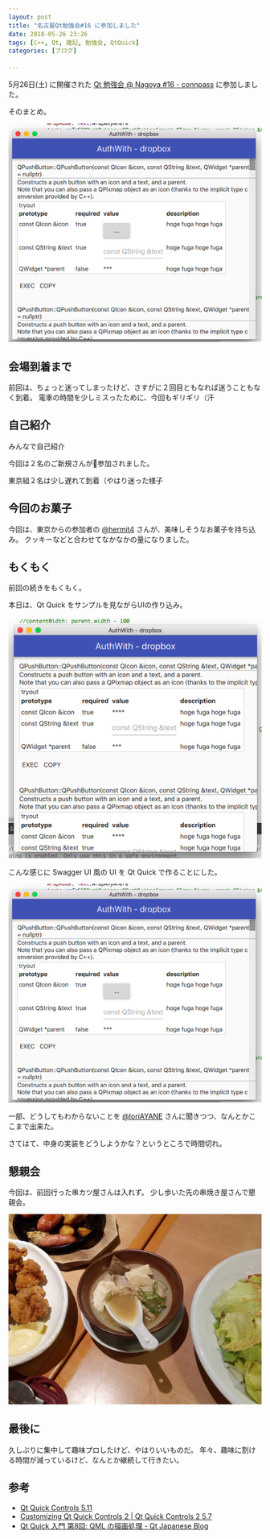 ```yaml
---
layout: post
title: "名古屋Qt勉強会#16 に参加しました"
date: 2018-05-26 23:26
tags: [C++, Qt, 雑記, 勉強会, QtQuick]
categories: [ブログ]

---
```


5月26日(土) に開催された [Qt 勉強会 @ Nagoya #16 - connpass](https://qt-users.connpass.com/event/88524/) に参加しました。

そのまとめ。

![開発中](/images/20180526_qauthwith2.png)

## 会場到着まで

前回は、ちょっと迷ってしまったけど、さすがに２回目ともなれば迷うこともなく到着。
電車の時間を少しミスったために、今回もギリギリ（汗

## 自己紹介

みんなで自己紹介

今回は２名のご新規さんが参加されました。

東京組２名は少し遅れて到着（やはり迷った様子

## 今回のお菓子

今回は、東京からの参加者の [@hermit4](https://twitter.com/hermit4) さんが、美味しそうなお菓子を持ち込み。
クッキーなどと合わせてなかなかの量になりました。

## もくもく

前回の続きをもくもく。

本日は、Qt Quick をサンプルを見ながらUIの作り込み。

![開発中](/images/20180526_qauthwith1.png)

こんな感じに Swagger UI 風の UI を Qt Quick で作ることにした。

![開発中](/images/20180526_qauthwith2.png)

一部、どうしてもわからないことを [@IoriAYANE](https://twitter.com/IoriAYANE) さんに聞きつつ、なんとかここまで出来た。

さてはて、中身の実装をどうしようかな？というところで時間切れ。

## 懇親会

今回は、前回行った串カツ屋さんは入れず。
少し歩いた先の串焼き屋さんで懇親会。

![テング酒場で懇親会](/images/20180526_kushiyaki.jpg)

## 最後に

久しぶりに集中して趣味プロしたけど、やはりいいものだ。
年々、趣味に割ける時間が減っているけど、なんとか継続して行きたい。

## 参考

* [Qt Quick Controls 5.11](http://doc.qt.io/qt-5/qtquickcontrols-index.html)
* [Customizing Qt Quick Controls 2 | Qt Quick Controls 2 5.7](https://doc.qt.io/archives/qt-5.7/qtquickcontrols2-customize.html)
* [Qt Quick 入門 第8回: QML の描画処理 - Qt Japanese Blog](http://blog.qt.io/jp/2011/03/10/qml-drawing-2/)
